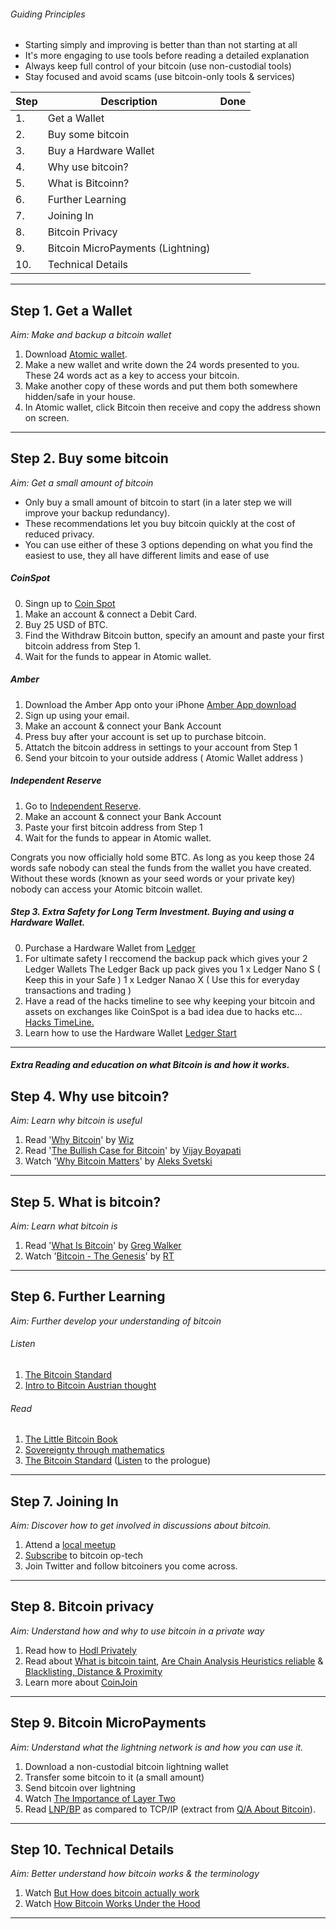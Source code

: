 <!-- Version: 0.01 DE -->


###### Guiding Principles
- Starting simply and improving is better than than not starting at all
- It's more engaging to use tools before reading a detailed explanation
- Always keep full control of your bitcoin (use non-custodial tools)
- Stay focused and avoid scams (use bitcoin-only tools & services)

| Step | Description                                    |Done|
| ---- | -----------                                    |---|
| 1. | Get a Wallet                                     |   |
| 2. | Buy some bitcoin                                 |   |
| 3. | Buy a Hardware Wallet                            |   |
| 4. | Why use bitcoin?                                 |   |
| 5. | What is Bitcoinn?                                |   |
| 6. | Further Learning                                 |   |
| 7. | Joining In                                       |   |
| 8. | Bitcoin Privacy                                  |   |
| 9. | Bitcoin MicroPayments (Lightning)                |   |
| 10. | Technical Details                               |   |



-----

## Step 1. Get a Wallet
*Aim: Make and backup a bitcoin wallet*

1. 	Download <a href="https://atomicwallet.io/" target="_blank">Atomic wallet</a>.
2.	Make a new wallet and write down the 24 words presented to you. These 24 words act as a key to access your bitcoin.
3.  Make another copy of these words and put them both somewhere hidden/safe in your house.
4.	In Atomic wallet, click Bitcoin then receive and copy the address shown on screen.

-----

## Step 2. Buy some bitcoin
*Aim: Get a small amount of bitcoin*

- Only buy a small amount of bitcoin to start (in a later step we will improve your backup redundancy).
- These recommendations let you buy bitcoin quickly at the cost of reduced privacy.
- You can use either of these 3 options depending on what you find the easiest to use, they all have different limits and ease of use


##### CoinSpot
0.  Singn up to <a href="https://www.coinspot.com.au/" target="_blank">Coin Spot</a>
1.	Make an account & connect a Debit Card.
2.	Buy 25 USD of BTC.
3.	Find the Withdraw Bitcoin button, specify an amount and paste your first bitcoin address from Step 1.
4.	Wait for the funds to appear in Atomic wallet.

##### Amber
1.  Download the Amber App onto your iPhone <a href="https://apps.apple.com/au/app/amber/id1410639317" target="_blank">Amber App download</a>
2.	Sign up using your email.
3.  Make an account & connect your Bank Account
4.	Press buy after your account is set up to purchase bitcoin.
5.  Attatch the bitcoin address in settings to your account from Step 1
6.  Send your bitcoin to your outside address ( Atomic Wallet address )

##### Independent Reserve
1.  Go to <a href="https://www.independentreserve.com" target="_blank">Independent Reserve</a>.
2.  Make an account & connect your Bank Account
3.	Paste your first bitcoin address from Step 1
4.	Wait for the funds to appear in Atomic wallet.  

Congrats you now officially hold some BTC. As long as you keep those 24 words safe nobody can steal the funds from the wallet you have created. Without these words (known as your seed words or your private key) nobody can access your Atomic bitcoin wallet.

##### Step 3. Extra Safety for Long Term Investment. Buying and using a Hardware Wallet.

0. Purchase a Hardware Wallet from <a href="https://www.ledger.com/" target="_blank"> Ledger </a>
1. For ultimate safety I reccomend the backup pack which gives your 2 Ledger Wallets <a href="https://shop.ledger.com/products/ledger-      backup-pack/" target="_blank"></a> The Ledger Back up pack gives you  1 x Ledger Nano S ( Keep this in your Safe ) 1 x Ledger Nanao X ( Use this for everyday transactions and trading )
2. Have a read of the hacks timeline to see why keeping your bitcoin and assets on exchanges like CoinSpot is a bad idea due to hacks      etc...  <a href="https://www.ledger.com/academy/crypto/hacks-timeline/" target="_blank"> Hacks TimeLine.</a>
3. Learn how to use the Hardware Wallet   <a href="https://www.ledger.com/start/" target="_blank"> Ledger Start</a>

-----
##### Extra Reading and education on what Bitcoin is and how it works.

## Step 4. Why use bitcoin?
*Aim: Learn why bitcoin is useful*

1. Read '<a href="https://medium.com/@wiz/why-bitcoin-359ada12629e" target="_blank">Why Bitcoin</a>' by [Wiz](https://twitter.com/wiz)
2. Read '<a href="https://medium.com/@vijayboyapati/the-bullish-case-for-bitcoin-6ecc8bdecc1" target="_blank">The Bullish Case for Bitcoin</a>' by [Vijay Boyapati](https://twitter.com/real_vijay)
3. Watch '<a href="https://youtu.be/q0XxsabgJEI?t=31" target="_blank">Why Bitcoin Matters</a>' by [Aleks Svetski](https://twitter.com/AleksSvetski)

-----

## Step 5. What is bitcoin?
*Aim: Learn what bitcoin is*

1. Read '<a href="https://bitcoin-only.com/#bitcoin" target="_blank">What Is Bitcoin</a>' by [Greg Walker](https://twitter.com/in3rsha)
2. Watch '<a href="https://www.rt.com/shows/to-the-moon/457141-bitcoin-digital-currencies-revolution/video/5cbc2abbdda4c844198b4657/" target="_blank">Bitcoin - The Genesis</a>' by [RT](https://twitter.com/RT_com)

-----

## Step 6. Further Learning
*Aim: Further develop your understanding of bitcoin*

###### Listen
1. <a href="https://youtu.be/Zbm772vF-5M?t=308" target="_blank">The Bitcoin Standard</a>
2. <a href="https://youtu.be/OrMHQhDKhrU" target="_blank">Intro to Bitcoin Austrian thought</a>

###### Read
1. <a href="https://www.amazon.com/dp/1641990503" target="_blank">The Little Bitcoin Book</a>
2. <a href="https://www.amazon.com/Bitcoin-Sovereignty-mathematics-Knut-Svanholm/dp/1090109911" target="_blank">Sovereignty through mathematics</a>
3. <a href="https://www.amazon.com/Bitcoin-Standard-Decentralized-Alternative-Central/dp/1119473861" target="_blank">The Bitcoin Standard</a> (<a href="https://www.podbean.com/eu/pb-48576-a563c0" target="_blank">Listen</a> to the prologue)

-----



## Step 7. Joining In
*Aim: Discover how to get involved in discussions about bitcoin.*

1. Attend a <a href="https://bitcoin-only.com/#meetups" target="_blank">local meetup</a>
2. <a href="https://bitcoinops.org/en/newsletters/" target="_blank">Subscribe</a> to bitcoin op-tech
3. Join Twitter and follow bitcoiners you come across.

-----

## Step 8. Bitcoin privacy
*Aim: Understand how and why to use bitcoin in a private way*

1. Read how to <a href="https://github.com/6102bitcoin/FAQ/blob/master/hodl-privacy.md" target="_blank">Hodl Privately</a>
2. Read about <a href="https://6102bitcoin.com/img/001_What_is_bitcoin_taint.png" target="_blank">What is bitcoin taint</a>,  <a href="https://6102bitcoin.com/img/002_Are_Chain_Analysis_Heuristics_Reliable.png" target="_blank">Are Chain Analysis Heuristics reliable</a> & <a href="https://6102bitcoin.com/img/003_Blacklisting_Distance_Proximity.png" target="_blank">Blacklisting, Distance & Proximity</a>
3. Learn more about <a href="https://github.com/6102bitcoin/CoinJoin-Research/blob/master/CoinJoin_Research/CoinJoin_Discussion/CoinJoin_FAQ.md" target="_blank">CoinJoin</a>
-----

## Step 9. Bitcoin MicroPayments
*Aim: Understand what the lightning network is and how you can use it.*

1. Download a non-custodial bitcoin lightning wallet
2. Transfer some bitcoin to it (a small amount)
3. Send bitcoin over lightning
4. Watch <a href="https://www.youtube-nocookie.com/embed/3PcR4HWJnkY" target="_blank">The Importance of Layer Two</a>
5. Read <a href="https://github.com/6102bitcoin/bitcoin-intro/raw/master/QA%20bitcoin-159-165.pdf" target="_blank">LNP/BP</a> as compared to TCP/IP (extract from <a href="https://twitter.com/QAaboutBitcoin" target="_blank">Q/A About Bitcoin</a>).

-----

## Step 10. Technical Details
*Aim: Better understand how bitcoin works & the terminology*

1. Watch <a href="https://www.youtube-nocookie.com/embed/bBC-nXj3Ng4" target="_blank">But How does bitcoin actually work</a>
2. Watch <a href="https://www.youtube-nocookie.com/embed/Lx9zgZCMqXE" target="_blank">How Bitcoin Works Under the Hood</a>

-----

